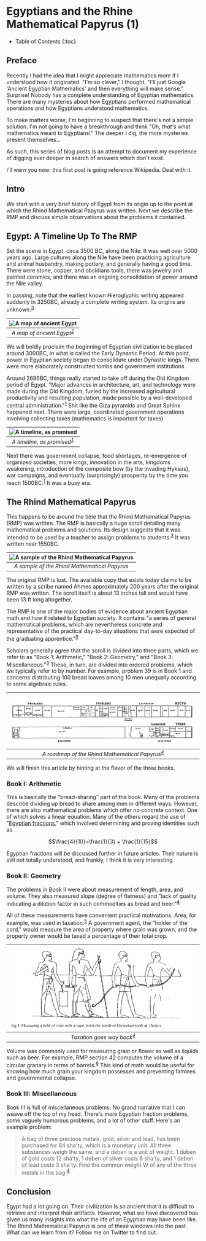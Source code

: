 # Egyptians and the Rhine Mathematical Papyrus (1)

* Table of Contents
{:toc}

## Preface

Recently I had the idea that I might appreciate mathematics more if I understood how it originated. "I'm so clever," I thought, "I'll just Google 'Ancient Egyptian Mathematics' and then everything will make sense." Surprise! Nobody has a complete understanding of Egyptian mathematics. There are many mysteries about how Egyptians performed mathematical operations and how Egyptians understood mathematics.

To make matters worse, I'm beginning to suspect that there's not a simple solution. I'm not going to have a breakthrough and think "Oh, *that's* what mathematics meant to Egyptians!" The deeper I dig, the more mysteries present themselves...

As such, this series of blog posts is an attempt to document my experience of digging ever deeper in search of answers which don't exist.

I'll warn you now; this first post is going reference Wikipedia. Deal with it.

## Intro

We start with a very brief history of Egypt from its origin up to the point at which the Rhind Mathematical Papyrus was written. Next we describe the RMP and discuss simple observations about the problems it contained.

## Egypt: A Timeline Up To The RMP

Set the scene in Egypt, circa 3500 BC, along the Nile. It was well over 5000 years ago. Large cultures along the Nile have been practicing agriculture and animal husbandry, making pottery, and generally having a good time. There were stone, copper, and obsidians tools, there was jewelry and painted ceramics, and there was an ongoing consolidation of power around the Nile valley.

In passing, note that the earliest known Hieroglyphic writing appeared suddenly in 3250BC, already a complete writing system. Its origins are unknown.<sup>[3][3]</sup>

|![A map of ancient Egypt](https://www.thoughtco.com/thmb/HR4ROK-3AhAmrtKS0BC3YIk8sfo=/4898x3391/filters:no_upscale():max_bytes(150000):strip_icc()/Map_of_Egypt-f1a95b7e0515423aaa66bad08b627d50.jpg)|
|:--:|
| *A map of ancient Egypt<sup>[2][2]</sup>* |

We will boldly proclaim the beginning of Egyptian civilization to be placed around 3000BC, in what is called the Early Dynastic Period. At this point, power in Egyptian society began to consolidate under Dynastic kings. There were more elaborately constructed tombs and government institutions.

Around 2686BC, things really started to take off during the Old Kingdom period of Egypt. "Major advances in architecture, art, and technology were made during the Old Kingdom, fueled by the increased agricultural productivity and resulting population, made possible by a well-developed central administration."<sup>[1][1]</sup> Shit like the Giza pyramids and Great Sphinx happened next. There were large, coordinated government operations involving collecting taxes (mathematics is important for taxes).

|![A timeline, as promised](https://upload.wikimedia.org/wikipedia/en/timeline/pr44hfmar3p9o4kq975b3mhp2tqmrns.png)|
|:--:|
| *A timeline, as promised<sup>[1][1]</sup>* |

Next there was government collapse, food shortages, re-emergence of organized societies, more kings, innovation in the arts, kingdoms weakening, introduction of the composite bow (by the invading Hyksos), war campaigns, and eventually (surprisingly) prosperity by the time you reach 1500BC.<sup>[1][1]</sup> It was a busy era.

## The Rhind Mathematical Papyrus

This happens to be around the time that the Rhind Mathematical Papyrus (RMP) was written. The RMP is basically a huge scroll detailing many mathematical problems and solutions. Its design suggests that it was intended to be used by a teacher to assign problems to students.<sup>[3][3]</sup> It was written near 1550BC.

|![A sample of the Rhind Mathematical Papyrus](https://curiosmos.com/wp-content/uploads/2020/09/Rhind-mathematical-papyrus.jpg)|
|:--:|
| *A sample of the Rhind Mathematical Papyrus* |

The original RMP is lost. The available copy that exists today claims to be written by a scribe named Ahmes approximately 200 years after the original RMP was written. The scroll itself is about 13 inches tall and would have been 13 ft long altogether.

The RMP is one of the major bodies of evidence about ancient Egyptian math and how it related to Egyptian society. It contains "a series of general mathematical problems, which are nevertheless concrete and representative of the practical day-to-day situations that were expected of the graduating apprentice."<sup>[9][9]</sup>

Scholars generally agree that the scroll is divided into three parts, which we refer to as "Book 1: Arithmetic," "Book 2: Geometry," and "Book 3: Miscellaneous."<sup>[3][3]</sup> These, in turn, are divided into ordered problems, which we typically refer to by number. For example, problem 39 is in Book 1 and concerns distributing 100 bread loaves among 10 men unequally according to some algebraic rules.

|![A roadmap of the Rhind Mathematical Papyrus](/images/rmp_roadmap.png)|
|:--:|
| *A roadmap of the Rhind Mathematical Papyrus<sup>[4][4]</sup>* |

 We will finish this article by hinting at the flavor of the three books.

### Book I: Arithmetic

This is basically the "bread-sharing" part of the book. Many of the problems describe dividing up bread to share among men in different ways. However, there are also mathematical problems which offer no concrete context. One of which solves a linear equation. Many of the others regard the use of "[Egyptian fractions](https://en.wikipedia.org/wiki/Egyptian_fraction)," which involved determining and proving identities such as

$$\frac{4}{10}=\frac{1}{3} + \frac{1}{15}$$

Egyptian fractions will be discussed further in future articles. Their nature is still not totally understood, and frankly, I think it is very interesting.

### Book II: Geometry

The problems in Book II were about measurement of length, area, and volume. They also measured slope (degree of flatness) and "lack of quality indicating a dilution factor in such commodities as bread and beer."<sup>[4][4]</sup>

All of these measurements have convenient practical motivations. Area, for example, was used in taxation.<sup>[5][5]</sup> A government agent, the "holder of the cord," would measure the area of property where grain was grown, and the property owner would be taxed a percentage of their total crop.

|![Measuring area with a rope](/images/rope_measurement.png)|
|:--:|
| *Taxation goes way back<sup>[4][4]</sup>* |

Volume was commonly used for measuring grain or flower as well as liquids such as beer. For example, RMP section 42 computes the volume of a circular granary in terms of barrels.<sup>[6][6]</sup> This kind of math would be useful for knowing how much grain your kingdom possesses and preventing famines and governmental collapse.

### Book III: Miscellaneous

Book III is full of miscellaneous problems. No grand narrative that I can weave off the top of my head. There's more Egyptian fraction problems, some vaguely humorous problems, and a lot of other stuff. Here's an example problem:

>A bag of three precious metals, gold, silver and lead, has been purchased for 84 sha'ty, which is a monetary unit. All three substances weigh the same, and a deben is a unit of weight. 1 deben of gold costs 12 sha'ty, 1 deben of silver costs 6 sha'ty, and 1 deben of lead costs 3 sha'ty. Find the common weight W of any of the three metals in the bag.<sup>[4][4]</sup>

## Conclusion

Egypt had a lot going on. Their civilization is so ancient that it is difficult to retrieve and interpret their artifacts. However, what we have discovered has given us many insights into what the life of an Egyptian may have been like. The Rhind Mathematical Papyrus is one of these windows into the past. What can we learn from it? Follow me on Twitter to find out.

[1]: https://en.wikipedia.org/wiki/Ancient_Egypt
[2]: https://www.thoughtco.com/predynastic-egypt-beginners-guide-172128
[3]: https://archive.org/details/ALLEN2014MiddleEgyptianAnIntroductionToTheLanguageAndCultureOfHieroglyphs/mode/2up
[4]:https://archive.org/details/rhindmathematica0000robi_h8l4
[5]:https://daily.jstor.org/tax-day-ancient-egypt/
[6]:https://books.google.com/books?id=8c10QYoGa4UC
[7]:https://books.google.com/books/about/A_History_of_Mathematics.html?id=h50fAQAAIAAJ
[8]:https://archive.org/details/Peet_1923/page/n1/mode/2up
[9]:https://archive.org/details/SpalingerTheRhindMathematicalPapyrusAsAHistoricalDocumentSAK171990/page/n9/mode/2up
[10]: https://en.wikipedia.org/wiki/Rhind_Mathematical_Papyrus#Book_III_%E2%80%93_Miscellany